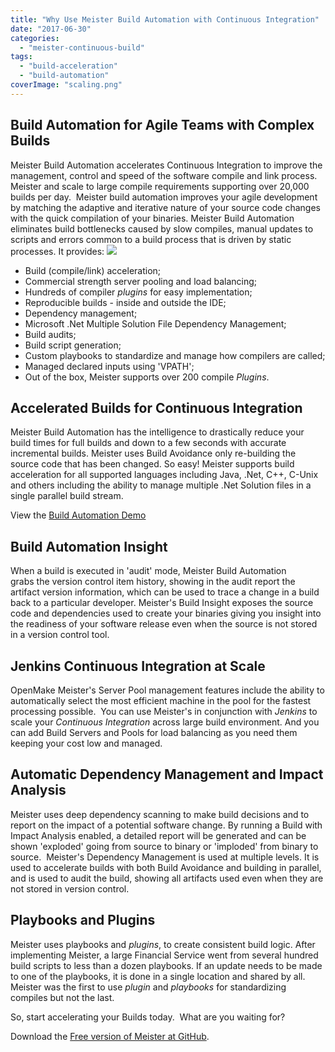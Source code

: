 ```yaml
---
title: "Why Use Meister Build Automation with Continuous Integration"
date: "2017-06-30"
categories: 
  - "meister-continuous-build"
tags: 
  - "build-acceleration"
  - "build-automation"
coverImage: "scaling.png"
---
```


## Build Automation for Agile Teams with Complex Builds

Meister Build Automation accelerates Continuous Integration to improve the management, control and speed of the software compile and link process. Meister and scale to large compile requirements supporting over 20,000 builds per day.  Meister build automation improves your agile development by matching the adaptive and iterative nature of your source code changes with the quick compilation of your binaries. Meister Build Automation eliminates build bottlenecks caused by slow compiles, manual updates to scripts and errors common to a build process that is driven by static processes. It provides: ![](images/scaling.png)

- Build (compile/link) acceleration;
- Commercial strength server pooling and load balancing;
- Hundreds of compiler _plugins_ for easy implementation;
- Reproducible builds - inside and outside the IDE;
- Dependency management;
- Microsoft .Net Multiple Solution File Dependency Management;
- Build audits;
- Build script generation;
- Custom playbooks to standardize and manage how compilers are called;
- Managed declared inputs using 'VPATH';
- Out of the box, Meister supports over 200 compile _Plugins_.

## Accelerated Builds for Continuous Integration

Meister Build Automation has the intelligence to drastically reduce your build times for full builds and down to a few seconds with accurate incremental builds. Meister uses Build Avoidance only re-building the source code that has been changed. So easy! Meister supports build acceleration for all supported languages including Java, .Net, C++, C-Unix and others including the ability to manage multiple .Net Solution files in a single parallel build stream.

View the <a href="https://youtu.be/9lHy-6UgMng">Build Automation Demo</a>


## Build Automation Insight

When a build is executed in 'audit' mode, Meister Build Automation grabs the version control item history, showing in the audit report the artifact version information, which can be used to trace a change in a build back to a particular developer. Meister's Build Insight exposes the source code and dependencies used to create your binaries giving you insight into the readiness of your software release even when the source is not stored in a version control tool.

## Jenkins Continuous Integration at Scale

OpenMake Meister's Server Pool management features include the ability to automatically select the most efficient machine in the pool for the fastest processing possible.  You can use Meister's in conjunction with _Jenkins_ to scale your _Continuous Integration_ across large build environment. And you can add Build Servers and Pools for load balancing as you need them keeping your cost low and managed.

## Automatic Dependency Management and Impact Analysis

Meister uses deep dependency scanning to make build decisions and to report on the impact of a potential software change. By running a Build with Impact Analysis enabled, a detailed report will be generated and can be shown 'exploded' going from source to binary or 'imploded' from binary to source.  Meister's Dependency Management is used at multiple levels. It is used to accelerate builds with both Build Avoidance and building in parallel, and is used to audit the build, showing all artifacts used even when they are not stored in version control.

## Playbooks and Plugins

Meister uses playbooks and _plugins_, to create consistent build logic. After implementing Meister, a large Financial Service went from several hundred build scripts to less than a dozen playbooks. If an update needs to be made to one of the playbooks, it is done in a single location and shared by all. Meister was the first to use _plugin_ and _playbooks_ for standardizing compiles but not the last.

So, start accelerating your Builds today.  What are you waiting for?

Download the <a href="https://github.com/OpenMake-Software/Meister/releases/">Free version of Meister at GitHub</a>.
